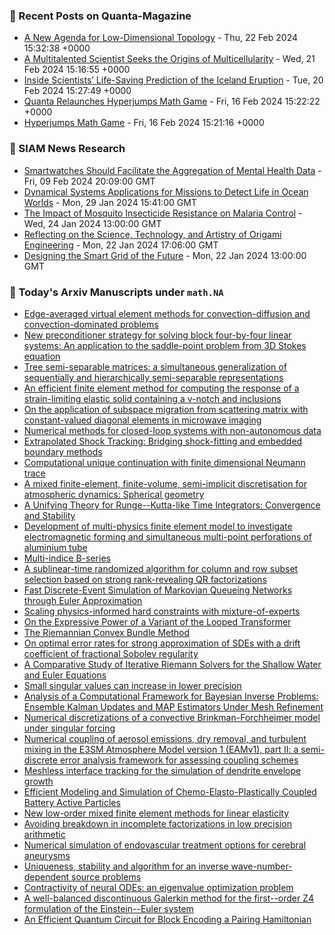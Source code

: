 ### 📝 Recent Posts on Quanta-Magazine
<!-- quanta starts -->
* <a href="https://www.quantamagazine.org/a-new-agenda-for-low-dimensional-topology-20240222/">A New Agenda for Low-Dimensional Topology</a> - Thu, 22 Feb 2024 15:32:38 +0000
* <a href="https://www.quantamagazine.org/a-multitalented-scientist-seeks-the-origins-of-multicellularity-20240221/">A Multitalented Scientist Seeks the Origins of Multicellularity</a> - Wed, 21 Feb 2024 15:16:55 +0000
* <a href="https://www.quantamagazine.org/inside-scientists-life-saving-prediction-of-the-iceland-eruption-20240220/">Inside Scientists’ Life-Saving Prediction of the Iceland Eruption</a> - Tue, 20 Feb 2024 15:27:49 +0000
* <a href="https://www.quantamagazine.org/quanta-relaunches-hyperjumps-math-game-20240216/">Quanta Relaunches Hyperjumps Math Game</a> - Fri, 16 Feb 2024 15:22:22 +0000
* <a href="https://www.quantamagazine.org/hyperjumps-math-game-20240216/">Hyperjumps Math Game</a> - Fri, 16 Feb 2024 15:21:16 +0000
<!-- quanta ends -->

### 📝 SIAM News Research
<!-- siam-news starts -->
* <a href="https://sinews.siam.org/Details-Page/smartwatches-should-facilitate-the-aggregation-of-mental-health-data">Smartwatches Should Facilitate the Aggregation of Mental Health Data</a> - Fri, 09 Feb 2024 20:09:00 GMT
* <a href="https://sinews.siam.org/Details-Page/dynamical-systems-applications-for-missions-to-detect-life-in-ocean-worlds">Dynamical Systems Applications for Missions to Detect Life in Ocean Worlds</a> - Mon, 29 Jan 2024 15:41:00 GMT
* <a href="https://sinews.siam.org/Details-Page/the-impact-of-mosquito-insecticide-resistance-on-malaria-control">The Impact of Mosquito Insecticide Resistance on Malaria Control</a> - Wed, 24 Jan 2024 13:00:00 GMT
* <a href="https://sinews.siam.org/Details-Page/reflecting-on-the-science-technology-and-artistry-of-origami-engineering">Reflecting on the Science, Technology, and Artistry of Origami Engineering</a> - Mon, 22 Jan 2024 17:06:00 GMT
* <a href="https://sinews.siam.org/Details-Page/designing-the-smart-grid-of-the-future">Designing the Smart Grid of the Future</a> - Mon, 22 Jan 2024 13:00:00 GMT
<!-- siam-news ends -->

### 📝 Today's Arxiv Manuscripts under ``math.NA``
<!-- arxiv-math-na starts -->
* <a href="https://arxiv.org/abs/2402.13347">Edge-averaged virtual element methods for convection-diffusion and convection-dominated problems</a>
* <a href="https://arxiv.org/abs/2402.13373">New preconditioner strategy for solving block four-by-four linear systems: An application to the saddle-point problem from 3D Stokes equation</a>
* <a href="https://arxiv.org/abs/2402.13381">Tree semi-separable matrices: a simultaneous generalization of sequentially and hierarchically semi-separable representations</a>
* <a href="https://arxiv.org/abs/2402.13409">An efficient finite element method for computing the response of a strain-limiting elastic solid containing a v-notch and inclusions</a>
* <a href="https://arxiv.org/abs/2402.13565">On the application of subspace migration from scattering matrix with constant-valued diagonal elements in microwave imaging</a>
* <a href="https://arxiv.org/abs/2402.13656">Numerical methods for closed-loop systems with non-autonomous data</a>
* <a href="https://arxiv.org/abs/2402.13681">Extrapolated Shock Tracking: Bridging shock-fitting and embedded boundary methods</a>
* <a href="https://arxiv.org/abs/2402.13695">Computational unique continuation with finite dimensional Neumann trace</a>
* <a href="https://arxiv.org/abs/2402.13738">A mixed finite-element, finite-volume, semi-implicit discretisation for atmospheric dynamics: Spherical geometry</a>
* <a href="https://arxiv.org/abs/2402.13788">A Unifying Theory for Runge--Kutta-like Time Integrators: Convergence and Stability</a>
* <a href="https://arxiv.org/abs/2402.13922">Development of multi-physics finite element model to investigate electromagnetic forming and simultaneous multi-point perforations of aluminium tube</a>
* <a href="https://arxiv.org/abs/2402.13971">Multi-indice B-series</a>
* <a href="https://arxiv.org/abs/2402.13975">A sublinear-time randomized algorithm for column and row subset selection based on strong rank-revealing QR factorizations</a>
* <a href="https://arxiv.org/abs/2402.13259">Fast Discrete-Event Simulation of Markovian Queueing Networks through Euler Approximation</a>
* <a href="https://arxiv.org/abs/2402.13412">Scaling physics-informed hard constraints with mixture-of-experts</a>
* <a href="https://arxiv.org/abs/2402.13572">On the Expressive Power of a Variant of the Looped Transformer</a>
* <a href="https://arxiv.org/abs/2402.13670">The Riemannian Convex Bundle Method</a>
* <a href="https://arxiv.org/abs/2402.13732">On optimal error rates for strong approximation of SDEs with a drift coefficient of fractional Sobolev regularity</a>
* <a href="https://arxiv.org/abs/2209.12235">A Comparative Study of Iterative Riemann Solvers for the Shallow Water and Euler Equations</a>
* <a href="https://arxiv.org/abs/2303.03547">Small singular values can increase in lower precision</a>
* <a href="https://arxiv.org/abs/2304.09933">Analysis of a Computational Framework for Bayesian Inverse Problems: Ensemble Kalman Updates and MAP Estimators Under Mesh Refinement</a>
* <a href="https://arxiv.org/abs/2305.04427">Numerical discretizations of a convective Brinkman-Forchheimer model under singular forcing</a>
* <a href="https://arxiv.org/abs/2306.04929">Numerical coupling of aerosol emissions, dry removal, and turbulent mixing in the E3SM Atmosphere Model version 1 (EAMv1), part II: a semi-discrete error analysis framework for assessing coupling schemes</a>
* <a href="https://arxiv.org/abs/2309.16378">Meshless interface tracking for the simulation of dendrite envelope growth</a>
* <a href="https://arxiv.org/abs/2310.05440">Efficient Modeling and Simulation of Chemo-Elasto-Plastically Coupled Battery Active Particles</a>
* <a href="https://arxiv.org/abs/2310.13920">New low-order mixed finite element methods for linear elasticity</a>
* <a href="https://arxiv.org/abs/2401.17957">Avoiding breakdown in incomplete factorizations in low precision arithmetic</a>
* <a href="https://arxiv.org/abs/2402.00550">Numerical simulation of endovascular treatment options for cerebral aneurysms</a>
* <a href="https://arxiv.org/abs/2402.12088">Uniqueness, stability and algorithm for an inverse wave-number-dependent source problems</a>
* <a href="https://arxiv.org/abs/2402.13092">Contractivity of neural ODEs: an eigenvalue optimization problem</a>
* <a href="https://arxiv.org/abs/2307.06629">A well-balanced discontinuous Galerkin method for the first--order Z4 formulation of the Einstein--Euler system</a>
* <a href="https://arxiv.org/abs/2402.11205">An Efficient Quantum Circuit for Block Encoding a Pairing Hamiltonian</a>
<!-- arxiv-math-na ends -->
